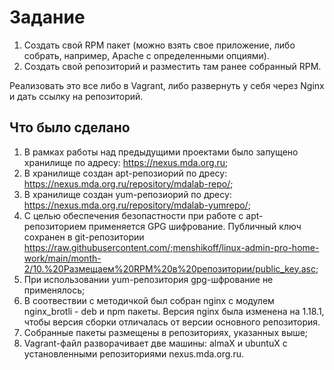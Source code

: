 # Задание

1) Создать свой RPM пакет (можно взять свое приложение, либо собрать, например,
Apache с определенными опциями).
2) Создать свой репозиторий и разместить там ранее собранный RPM.

Реализовать это все либо в Vagrant, либо развернуть у себя через Nginx и дать ссылку на репозиторий.

## Что было сделано

1) В рамках работы над предыдущими проектами было запущено хранилище по адресу: <https://nexus.mda.org.ru>;
2) В хранилище создан apt-репозиорий по дресу: <https://nexus.mda.org.ru/repository/mdalab-repo/>;
3) В хранилище создан yum-репозиорий по дресу: <https://nexus.mda.org.ru/repository/mdalab-yumrepo/>;
3) С целью обеспечения безопастности при работе с apt-репозиторием применяется GPG шифрование. Публичный ключ сохранен в git-репозитории <https://raw.githubusercontent.com/;menshikoff/linux-admin-pro-home-work/main/month-2/10.%20Размещаем%20RPM%20в%20репозитории/public_key.asc>;
4) При использовании yum-репозитория gpg-шфрование не применялось;
5) В соотвествии с методичкой был собран nginx с модулем nginx_brotli - deb и npm пакеты. Версия nginx была изменена на 1.18.1, чтобы версия сборки отличалась от версии основного репозитория.
6) Собранные пакеты размещены в репозиториях, указанных выше;
6) Vagrant-файл разворачивает две машины: almaX и ubuntuX с установленными репозиториями nexus.mda.org.ru.